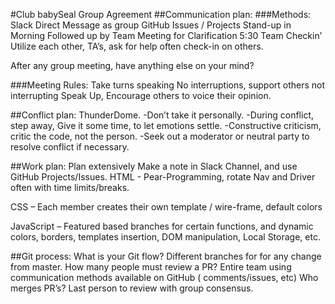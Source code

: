 #Club babySeal Group Agreement
##Communication plan:
###Methods:
Slack Direct Message as group
GitHub Issues / Projects
Stand-up in Morning
Followed up by Team Meeting for Clarification
5:30 Team Checkin’
Utilize each other, TA’s, ask for help often check-in on others.

After any group meeting, have anything else on your mind?

###Meeting Rules:
Take turns speaking
No interruptions, support others not interrupting
Speak Up, Encourage others to voice their opinion.

##Conflict plan:
ThunderDome.
-Don’t take it personally.
-During conflict, step away, Give it some time, to let emotions settle.
-Constructive criticism, critic the code, not the person.
-Seek out a moderator or neutral party to resolve conflict if necessary.

##Work plan:
Plan extensively
Make a note in Slack Channel, and use GitHub Projects/Issues.
HTML - Pear-Programming, rotate Nav and Driver often with time limits/breaks.

CSS – Each member creates their own template / wire-frame, default colors

JavaScript – Featured based branches for certain functions, and dynamic colors, borders, templates insertion, DOM manipulation, Local Storage, etc.

##Git process:
What is your Git flow? Different branches for for any change from master.
How many people must review a PR? Entire team using communication methods available on GitHub ( comments/issues, etc)
Who merges PR’s? Last person to review with group consensus.
